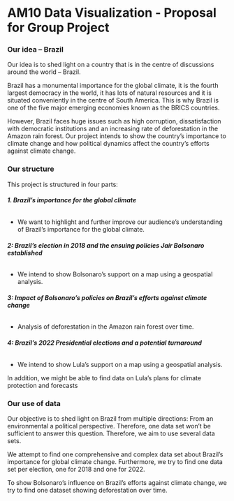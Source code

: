 # AM10 Data Visualization - Proposal for Group Project 

### Our idea – Brazil

Our idea is to shed light on a country that is in the centre of discussions around the world – Brazil. 

Brazil has a monumental importance for the global climate, it is the fourth largest democracy in the world, it has lots of natural resources and it is situated conveniently in the centre of South America. This is why Brazil is one of the five major emerging economies known as the BRICS countries.  

However, Brazil faces huge issues such as high corruption, dissatisfaction with democratic institutions and an increasing rate of deforestation in the Amazon rain forest. Our project intends to show the country’s importance to climate change and how political dynamics affect the country’s efforts against climate change.

### Our structure 

This project is structured in four parts:

###### **1. Brazil’s importance for the global climate**

* We want to highlight and further improve our audience’s understanding of Brazil’s importance for the global climate.

###### **2: Brazil’s election in 2018 and the ensuing policies Jair Bolsonaro established** 

* We intend to show Bolsonaro’s support on a map using a geospatial analysis.

###### **3: Impact of Bolsonaro’s policies on Brazil’s efforts against climate change**

* Analysis of deforestation in the Amazon rain forest over time.

###### **4: Brazil’s 2022 Presidential elections and a potential turnaround**

* We intend to show Lula’s support on a map using a geospatial analysis.

In addition, we might be able to find data on Lula’s plans for climate protection and forecasts 

### Our use of data 

Our objective is to shed light on Brazil from multiple directions: From an environmental a political perspective. Therefore, one data set won’t be sufficient to answer this question. Therefore, we aim to use several data sets.

We attempt to find one comprehensive and complex data set about Brazil’s importance for global climate change. Furthermore, we try to find one data set per election, one for 2018 and one for 2022.

To show Bolsonaro’s influence on Brazil’s efforts against climate change, we try to find one dataset showing deforestation over time.

